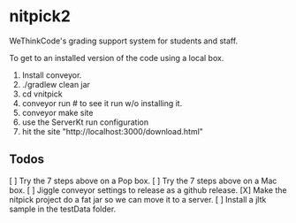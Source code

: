 # nitpick2

WeThinkCode's grading support system for students and staff.

To get to an installed version of the code using a local box.

1. Install conveyor.
2. ./gradlew clean jar
3. cd vnitpick
4. conveyor run # to see it run w/o installing it.
5. conveyor make site
6. use the ServerKt run configuration
7. hit the site "http://localhost:3000/download.html"

Todos
-----

[ ] Try the 7 steps above on a Pop box.
[ ] Try the 7 steps above on a Mac box.
[ ] Jiggle conveyor settings to release as a github release.
[X] Make the nitpick project do a fat jar so we can move it to a server.
[ ] Install a jltk sample in the testData folder.

